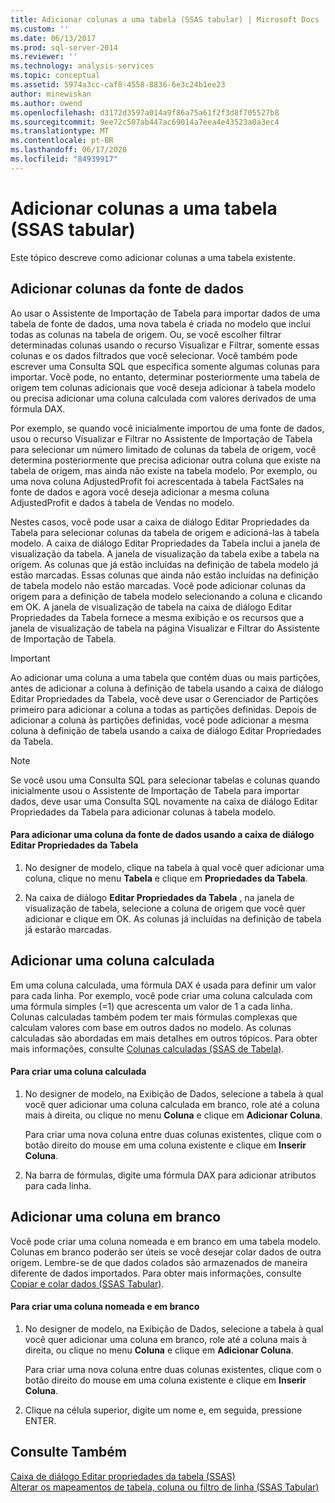 ```yaml
---
title: Adicionar colunas a uma tabela (SSAS tabular) | Microsoft Docs
ms.custom: ''
ms.date: 06/13/2017
ms.prod: sql-server-2014
ms.reviewer: ''
ms.technology: analysis-services
ms.topic: conceptual
ms.assetid: 5974a3cc-caf8-4558-8836-6e3c24b1ee23
author: minewiskan
ms.author: owend
ms.openlocfilehash: d3172d3597a014a9f86a75a61f2f3d8f705527b8
ms.sourcegitcommit: 9ee72c507ab447ac69014a7eea4e43523a0a3ec4
ms.translationtype: MT
ms.contentlocale: pt-BR
ms.lasthandoff: 06/17/2020
ms.locfileid: "84939917"
---
```

# <a name="add-columns-to-a-table-ssas-tabular"></a>Adicionar colunas a uma tabela (SSAS tabular)
  Este tópico descreve como adicionar colunas a uma tabela existente.  
  
## <a name="add-columns-from-the-data-source"></a>Adicionar colunas da fonte de dados  
 Ao usar o Assistente de Importação de Tabela para importar dados de uma tabela de fonte de dados, uma nova tabela é criada no modelo que inclui todas as colunas na tabela de origem. Ou, se você escolher filtrar determinadas colunas usando o recurso Visualizar e Filtrar, somente essas colunas e os dados filtrados que você selecionar. Você também pode escrever uma Consulta SQL que especifica somente algumas colunas para importar. Você pode, no entanto, determinar posteriormente uma tabela de origem tem colunas adicionais que você deseja adicionar à tabela modelo ou precisa adicionar uma coluna calculada com valores derivados de uma fórmula DAX.  
  
 Por exemplo, se quando você inicialmente importou de uma fonte de dados, usou o recurso Visualizar e Filtrar no Assistente de Importação de Tabela para selecionar um número limitado de colunas da tabela de origem, você determina posteriormente que precisa adicionar outra coluna que existe na tabela de origem, mas ainda não existe na tabela modelo. Por exemplo, ou uma nova coluna AdjustedProfit foi acrescentada à tabela FactSales na fonte de dados e agora você deseja adicionar a mesma coluna AdjustedProfit e dados à tabela de Vendas no modelo.  
  
 Nestes casos, você pode usar a caixa de diálogo Editar Propriedades da Tabela para selecionar colunas da tabela de origem e adicioná-las à tabela modelo. A caixa de diálogo Editar Propriedades da Tabela inclui a janela de visualização da tabela. A janela de visualização da tabela exibe a tabela na origem. As colunas que já estão incluídas na definição de tabela modelo já estão marcadas. Essas colunas que ainda não estão incluídas na definição de tabela modelo não estão marcadas. Você pode adicionar colunas da origem para a definição de tabela modelo selecionando a coluna e clicando em OK. A janela de visualização de tabela na caixa de diálogo Editar Propriedades da Tabela fornece a mesma exibição e os recursos que a janela de visualização de tabela na página Visualizar e Filtrar do Assistente de Importação de Tabela.  
  
> [!IMPORTANT]  
>  Ao adicionar uma coluna a uma tabela que contém duas ou mais partições, antes de adicionar a coluna à definição de tabela usando a caixa de diálogo Editar Propriedades da Tabela, você deve usar o Gerenciador de Partições primeiro para adicionar a coluna a todas as partições definidas. Depois de adicionar a coluna às partições definidas, você pode adicionar a mesma coluna à definição de tabela usando a caixa de diálogo Editar Propriedades da Tabela.  
  
> [!NOTE]  
>  Se você usou uma Consulta SQL para selecionar tabelas e colunas quando inicialmente usou o Assistente de Importação de Tabela para importar dados, deve usar uma Consulta SQL novamente na caixa de diálogo Editar Propriedades da Tabela para adicionar colunas à tabela modelo.  
  
#### <a name="to-add-a-column-from-the-data-source-by-using-the-edit-table-properties-dialog-box"></a>Para adicionar uma coluna da fonte de dados usando a caixa de diálogo Editar Propriedades da Tabela  
  
1.  No designer de modelo, clique na tabela à qual você quer adicionar uma coluna, clique no menu **Tabela** e clique em  **Propriedades da Tabela**.  
  
2.  Na caixa de diálogo **Editar Propriedades da Tabela** , na janela de visualização de tabela, selecione a coluna de origem que você quer adicionar e clique em OK. As colunas já incluídas na definição de tabela já estarão marcadas.  
  
## <a name="add-a-calculated-column"></a>Adicionar uma coluna calculada  
 Em uma coluna calculada, uma fórmula DAX é usada para definir um valor para cada linha. Por exemplo, você pode criar uma coluna calculada com uma fórmula simples (=1) que acrescenta um valor de 1 a cada linha. Colunas calculadas também podem ter mais fórmulas complexas que calculam valores com base em outros dados no modelo. As colunas calculadas são abordadas em mais detalhes em outros tópicos. Para obter mais informações, consulte [Colunas calculadas &#40;SSAS de Tabela&#41;](ssas-calculated-columns.md).  
  
#### <a name="to-create-a-calculated-column"></a>Para criar uma coluna calculada  
  
1.  No designer de modelo, na Exibição de Dados, selecione a tabela à qual você quer adicionar uma coluna calculada em branco, role até a coluna mais à direita, ou clique no menu **Coluna** e clique em **Adicionar Coluna**.  
  
     Para criar uma nova coluna entre duas colunas existentes, clique com o botão direito do mouse em uma coluna existente e clique em **Inserir Coluna**.  
  
2.  Na barra de fórmulas, digite uma fórmula DAX para adicionar atributos para cada linha.  
  
## <a name="add-a-blank-column"></a>Adicionar uma coluna em branco  
 Você pode criar uma coluna nomeada e em branco em uma tabela modelo. Colunas em branco poderão ser úteis se você desejar colar dados de outra origem. Lembre-se de que dados colados são armazenados de maneira diferente de dados importados. Para obter mais informações, consulte [Copiar e colar dados &#40;SSAS Tabular&#41;](../copy-and-paste-data-ssas-tabular.md).  
  
#### <a name="to-create-a-named-blank-column"></a>Para criar uma coluna nomeada e em branco  
  
1.  No designer de modelo, na Exibição de Dados, selecione a tabela à qual você quer adicionar uma coluna em branco, role até a coluna mais à direita, ou clique no menu **Coluna** e clique em **Adicionar Coluna**.  
  
     Para criar uma nova coluna entre duas colunas existentes, clique com o botão direito do mouse em uma coluna existente e clique em **Inserir Coluna**.  
  
2.  Clique na célula superior, digite um nome e, em seguida, pressione ENTER.  
  
## <a name="see-also"></a>Consulte Também  
 [Caixa de diálogo Editar propriedades da tabela &#40;SSAS&#41;](../edit-table-properties-dialog-box-ssas.md)   
 [Alterar os mapeamentos de tabela, coluna ou filtro de linha &#40;SSAS Tabular&#41;](change-table-column-or-row-filter-mappings-ssas-tabular.md)  
  
  
